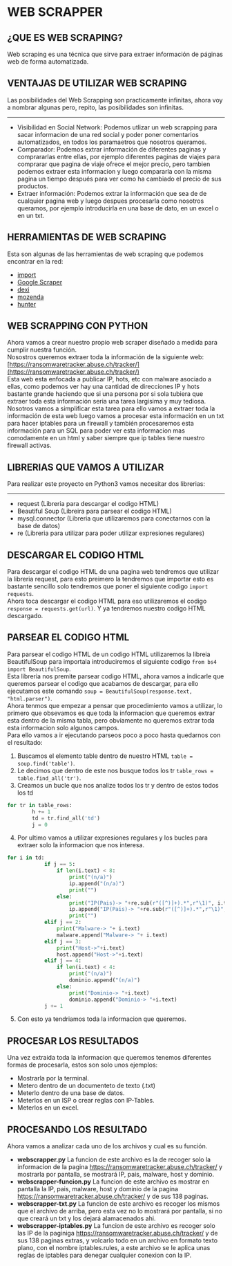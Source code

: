 # WEB SCRAPPER

## ¿QUE ES WEB SCRAPING?
Web scraping es una técnica que sirve para extraer información de páginas web de forma automatizada.

## VENTAJAS DE UTILIZAR WEB SCRAPING
Las posibilidades del Web Scrapping son practicamente infinitas, ahora voy a nombrar algunas pero, repito, las posibilidades son infinitas.
***
- Visibilidad en Social Network: Podemos utlizar un web scrapping para sacar informacion de una red social y poder poner comentarios automatizados, en todos los paramaetros que nosotros queramos.
- Comparador: Podemos extrar información de diferentes paginas y comprararlas entre ellas, por ejemplo diferentes paginas de viajes para comprarar que pagina de viaje ofrece el mejor precio, pero tambien podemos extraer esta informacion y luego compararla con la misma pagina un tiempo después para ver como ha cambiado el precio de sus productos.
- Extraer información: Podemos extrar la información que sea de de cualquier pagina web y luego despues procesarla como nosotros queramos, por ejemplo introducirla en una base de dato, en un excel o en un txt.

## HERRAMIENTAS DE WEB SCRAPING
Esta son algunas de las herramientas de web scraping que podemos encontrar en la red:
- [import](https://www.import.io)
- [Google Scraper](https://chrome.google.com/webstore/detail/scraper/mbigbapnjcgaffohmbkdlecaccepngjd)
- [dexi](https://dexi.io)
- [mozenda](https://www.mozenda.com)
- [hunter](https://hunter.io)

## WEB SCRAPPING CON PYTHON
Ahora vamos a crear nuestro propio web scraper diseñado a medida para cumplir nuestra función.     
Nosostros queremos extraer toda la información de la siguiente web: [https://ransomwaretracker.abuse.ch/tracker/](https://ransomwaretracker.abuse.ch/tracker/)        
Esta web esta enfocada a publicar IP, hots, etc con malware asociado a ellas, como podemos ver hay una cantidad de direcciones IP y hots bastante grande haciendo que si una persona por si sola tubiera que extraer toda esta información seria una tarea largisima y muy tediosa.        
Nosotros vamos a simplificar esta tarea para ello vamos a extraer toda la información de esta web luego vamos a procesar esta información en un txt para hacer iptables para un firewall y también procesaremos esta información para un SQL para poder ver esta informacion mas comodamente en un html y saber siempre que ip tables tiene nuestro firewall activas.

## LIBRERIAS QUE VAMOS A UTILIZAR
Para realizar este proyecto en Python3 vamos necesitar dos librerias:
***
- request           (Libreria para descargar el codigo HTML)
- Beautiful Soup    (Libreira para parsear el codigo HTML)
- mysql.connector   (Libreria que utilizaremos para conectarnos con la base de datos)
- re                (Libreria para utilizar para poder utilizar expresiones regulares)

## DESCARGAR EL CODIGO HTML
Para descargar el codigo HTML de una pagina web tendremos que utilizar la libreria request, para esto preimero la tendremos que importar esto es bastante sencillo solo tendremos que poner el siguiente codigo `import requests`.    
Ahora toca descargar el codigo HTML para eso utilizaremos el codigo `response = requests.get(url)`. Y ya tendremos nuestro codigo HTML descargado.

## PARSEAR EL CODIGO HTML
Para parsear el codigo HTML de un codigo HTML utilizaremos la libreia BeautifulSoup para importala introduciremos el siguiente codigo `from bs4 import BeautifulSoup`.      
Esta libreria nos premite parsear codigo HTML, ahora vamos a indicarle que queremos parsear el codigo que acabamos de descargar, para ello ejecutamos este comando `soup = BeautifulSoup(response.text, "html.parser")`.        
Ahora tenmos que empezar a pensar que procedimiento vamos a utilizar, lo primero que obsevamos es que toda la informacion que queremos extrar esta dentro de la misma tabla, pero obviamente no queremos extrar toda esta informacion solo algunos campos.     
Para ello vamos a ir ejecutando parseos poco a poco hasta quedarnos con el resultado:              
1. Buscamos el elemento table dentro de nuestro HTML `table = soup.find('table')`.                        
2. Le decimos que dentro de este nos busque todos los tr `table_rows = table.find_all('tr')`.                           
3. Creamos un bucle que nos analize todos los tr y dentro de estos todos los td        
```python                         
for tr in table_rows:             
        h += 1              
        td = tr.find_all('td')        
        j = 0
```                      

4. Por ultimo vamos a utilizar expresiones regulares y los bucles para extraer solo la informacion que nos interesa.       
```python                      
for i in td:                                             
            if j == 5:                                
                if len(i.text) < 8:                           
                    print("(n/a)")                     
                    ip.append("(n/a)")                      
                    print("")                        
                else:                                
                    print("IP(Pais)-> "+re.sub(r"([^)]+).*",r"\1)", i.text))                    
                    ip.append("IP(Pais)-> "+re.sub(r"([^)]+).*",r"\1)", i.text))                           
                    print("")                             
            elif j == 2:                           
                print("Malware-> "+ i.text)                 
                malware.append("Malware-> "+ i.text)                      
            elif j == 3:                            
                print("Host->"+i.text)                                      
                host.append("Host->"+i.text)                             
            elif j == 4:                       
                if len(i.text) < 4:                      
                    print("(n/a)")                         
                    dominio.append("(n/a)")                   
                else:                          
                    print("Dominio-> "+i.text)                      
                    dominio.append("Dominio-> "+i.text)                         
            j += 1
```                      

5. Con esto ya tendriamos toda la informacion que queremos.

## PROCESAR LOS RESULTADOS
Una vez extraida toda la informacion que queremos tenemos diferentes formas de procesarla, estos son solo unos ejemplos:
- Mostrarla por la terminal.
- Metero dentro de un documenteto de texto (.txt)
- Meterlo dentro de una base de datos.
- Meterlos en un ISP o crear reglas con IP-Tables.
- Meterlos en un excel.

## PROCESANDO LOS RESULTADO
Ahora vamos a analizar cada uno de los archivos y cual es su función.
- **webscrapper.py** La funcion de este archivo es la de recoger solo la informacion de la pagina https://ransomwaretracker.abuse.ch/tracker/ y mostrarla por pantalla, se mostrará IP, pais, malware, host y dominio.
- **webscrapper-funcion.py** La funcion de este archivo es mostrar en pantalla la IP, pais, malware, host y dominio de la pagina https://ransomwaretracker.abuse.ch/tracker/ y de sus 138 paginas.
- **webscrapper-txt.py** La funcion de este archivo es recoger los mismos que el archivo de arriba, pero esta vez no lo mostrará por pantalla, si no que creará un txt y los dejará alamacenados ahi.
- **webscrapper-iptables.py** La funcion de este archivo es recoger solo las IP de la paginiga https://ransomwaretracker.abuse.ch/tracker/ y de sus 138 paginas extras, y volcarlo todo en un archivo en formato texto plano, con el nombre iptables.rules, a este archivo se le aplica unas reglas de iptables para denegar cualquier conexion con la IP.
